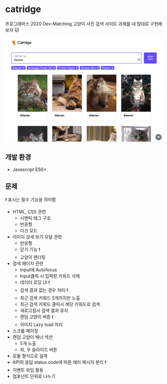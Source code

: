 # catridge

프로그래머스 2020 Dev-Matching 고양이 사진 검색 사이트 과제를 내 맘대로 구현해 보자 🐱

![](./public/catridge.png)

## 개발 환경

- Javascript ES6+

## 문제

❗️ 표시는 필수 기능을 의미함

- HTML, CSS 관련
  - 시맨틱 태그 구조
  - 반응형
  - 다크 모드
- 이미지 상세 보기 모달 관련
  - 반응형
  - 닫기 기능 ❗️
  - 고양이 렌더링
- 검색 페이지 관련
  - Input에 Autofocus
  - Input클릭 시 입력된 키워드 삭제
  - 데이터 로딩 UI ❗️
  - 검색 결과 없는 경우 처리 ❗️
  - 최근 검색 키워드 5개까지만 노출
  - 최근 검색 키워드 클릭시 해당 키워드로 검색
  - 새로고침시 검색 결과 유지
  - 랜덤 고양이 버튼 ❗️
  - 이미지 Lazy load 처리
- 스크롤 페이징
- 랜덤 고양이 배너 섹션
  - 5개 노출
  - 좌, 우 슬라이드 버튼
- 모듈 형식으로 설계
- API의 응답 status code에 따른 에러 메시지 분리 ❗️
- 이벤트 위임 활용
- 컴포넌트 단위로 나누기
